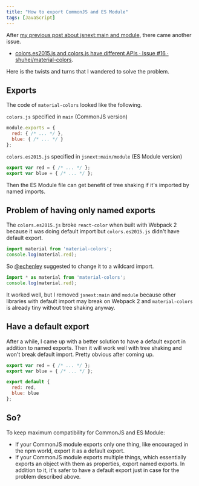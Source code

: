 ```yaml
---
title: "How to export CommonJS and ES Module"
tags: [JavaScript]
---
```


After [my previous post about jsnext:main and module](/blog/2017/01/05/main-jsnext-main-and-module/), there came another issue.

- [colors.es2015.js and colors.js have different APIs · Issue #16 · shuhei/material-colors](https://github.com/shuhei/material-colors/issues/16).

Here is the twists and turns that I wandered to solve the problem.

## Exports

The code of `material-colors` looked like the following.

`colors.js` specified in `main` (CommonJS version)

```js
module.exports = {
  red: { /* ... */ },
  blue: { /* ... */ }
};
```

`colors.es2015.js` specified in `jsnext:main/module` (ES Module version)

```js
export var red = { /* ... */ };
export var blue = { /* ... */ };
```

Then the ES Module file can get benefit of tree shaking if it's imported by named imports.

## Problem of having only named exports

The `colors.es2015.js` broke `react-color` when built with Webpack 2 because it was doing default import but `colors.es2015.js` didn't have default export.

```js
import material from 'material-colors';
console.log(material.red);
```

So [@echenley](https://github.com/echenley) suggested to change it to a wildcard import.

```js
import * as material from 'material-colors';
console.log(material.red);
```

It worked well, but I removed `jsnext:main` and `module` because other libraries with default import may break on Webpack 2 and `material-colors` is already tiny without tree shaking anyway.

## Have a default export

After a while, I came up with a better solution to have a default export in addition to named exports. Then it will work well with tree shaking and won't break default import. Pretty obvious after coming up.

```js
export var red = { /* ... */ };
export var blue = { /* ... */ };

export default {
  red: red,
  blue: blue
};
```

## So?

To keep maximum compatibility for CommonJS and ES Module:

- If your CommonJS module exports only one thing, like encouraged in the npm world, export it as a default export.
- If your CommonJS module exports multiple things, which essentially exports an object with them as properties, export named exports. In addition to it, it's safer to have a default export just in case for the problem described above.
